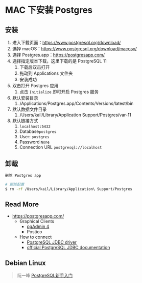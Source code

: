 # MAC 下安装 Postgres

## 安装

1. 进入下载页面：https://www.postgresql.org/download/
2. 选择 macOS：https://www.postgresql.org/download/macosx/
3. 选择 Postgres.app：https://postgresapp.com/
4. 选择指定版本下载，这里下载的是 PostgreSQL 11
   1. 下载后双击打开
   2. 拖动到 Applications 文件夹
   3. 安装成功
5. 双击打开 Postgres 应用
   1. 点击 `Initialize` 即可开启 Postgres 服务
6. 默认安装目录
   1. /Applications/Postgres.app/Contents/Versions/latest/bin
7. 默认数据文件目录
   1. /Users/kail/Library/Application Support/Postgres/var-11
8. 默认链接方式
   1. `localhost:5432`
   2. Database`postgres`
   3. User: `postgres`
   4. Password `None`
   5. Connection URL `postgresql://localhost`

## 卸载

```bash
删除 Postgres app

# 删除配置
$ rm -rf /Users/kail/Library/Application\ Support/Postgres
```



## Read More

- https://postgresapp.com/
  - Graphical Clients
    - [pgAdmin 4](https://www.pgadmin.org/)
    - Postico 
  - How to connect
    - [PostgreSQL JDBC driver](https://jdbc.postgresql.org/download.html)
    - [official PostgreSQL JDBC documentation](https://jdbc.postgresql.org/documentation/head/index.html)

## Debian Linux

> 阮一峰 [PostgreSQL新手入门](http://www.ruanyifeng.com/blog/2013/12/getting_started_with_postgresql.html)

